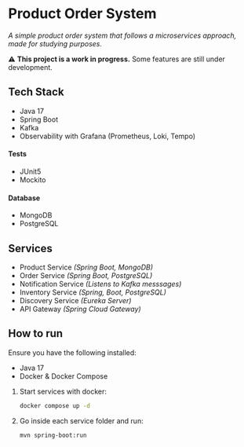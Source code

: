 # Product Order System

*A simple product order system that follows a microservices approach, made for studying purposes.*

⚠️ **This project is a work in progress.** Some features are still under development.
## Tech Stack
- Java 17
- Spring Boot
- Kafka
- Observability with Grafana (Prometheus, Loki, Tempo)
#### Tests
- JUnit5
- Mockito
#### Database
- MongoDB
- PostgreSQL
## Services
- Product Service *(Spring Boot, MongoDB)*
- Order Service *(Spring Boot, PostgreSQL)*
- Notification Service *(Listens to Kafka messsages)*
- Inventory Service *(Spring, Boot, PostgreSQL)*
- Discovery Service *(Eureka Server)*
- API Gateway *(Spring Cloud Gateway)*

## How to run
Ensure you have the following installed:
- Java 17
- Docker & Docker Compose

1. Start services with docker:
	```bash
	docker compose up -d
	```
2. Go inside each service folder and run:
	```bash
	mvn spring-boot:run
	```
